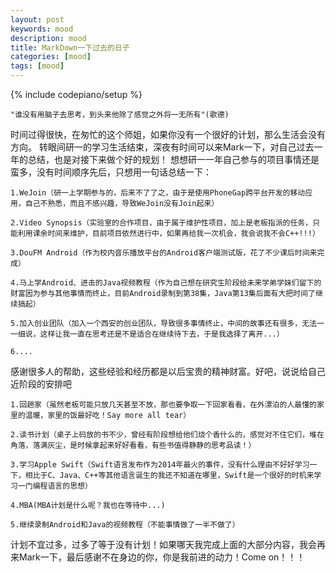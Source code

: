 ```yaml
---
layout: post
keywords: mood
description: mood
title: MarkDown一下过去的日子
categories: [mood]
tags: [mood]
---
```

{% include codepiano/setup %}

    "谁没有用脑子去思考，到头来他除了感觉之外将一无所有"(歌德)

时间过得很快，在匆忙的这个师姐，如果你没有一个很好的计划，那么生活会没有方向。
转眼间研一的学习生活结束，深夜有时间可以来Mark一下，对自己过去一年的总结，也是对接下来做个好的规划！
想想研一一年自己参与的项目事情还是蛮多，没有时间顺序先后，只想用一句话总结一下：

    1.WeJoin（研一上学期参与的，后来不了了之，由于是使用PhoneGap跨平台开发的移动应用，自己不熟悉，而且不感兴趣，导致WeJoin没有Join起来）

    2.Video Synopsis（实验室的合作项目，由于属于维护性项目，加上是老板指派的任务，只能利用课余时间来维护，目前项目依然进行中，如果再给我一次机会，我会说我不会C++!!!）

    3.DouFM Android（作为校内音乐播放平台的Android客户端测试版，花了不少课后时间来完成）

    4.马上学Android、进击的Java视频教程（作为自己想在研究生阶段给未来学弟学妹们留下的财富因为参与其他事情而终止，目前Android录制到第38集，Java第13集后面有大把时间了继续搞起）

    5.加入创业团队（加入一个西安的创业团队，导致很多事情终止，中间的故事还有很多，无法一一细说，这样让我一直在思考还是不是适合在继续待下去，于是我选择了离开...）

    6....

感谢很多人的帮助，这些经验和经历都是以后宝贵的精神财富。好吧，说说给自己近阶段的安排吧

    1.回趟家（虽然老板可能只放几天甚至不放，那也要争取一下回家看看，在外漂泊的人最懂的家里的温暖，家里的饭最好吃！Say more all tear）

    2.读书计划（桌子上码放的书不少，曾经有阶段想给他们烧个香什么的，感觉对不住它们，堆在角落，落满灰尘，是时候拿起来好好看看，有些书值得静静的思考品读！）

    3.学习Apple Swift（Swift语言发布作为2014年最火的事件，没有什么理由不好好学习一下，相比于C、Java、C++等其他语言诞生的我还不知道在哪里，Swift是一个很好的时机来学习一门编程语言的思想）

    4.MBA(MBA计划是什么呢？我也在等待中...)

    5.继续录制Android和Java的视频教程（不能事情做了一半不做了）

计划不宜过多，过多了等于没有计划！如果哪天我完成上面的大部分内容，我会再来Mark一下，最后感谢不在身边的你，你是我前进的动力！Come on！！！
